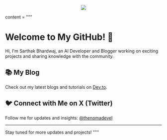 <p align="center">
  <img src="https://capsule-render.vercel.app/api?text=Welcome%20to%20My%20GitHub!&animation=fadeIn&type=waving&color=gradient&height=100"/>
</p>


content = """
# Welcome to My GitHub! 👋

Hi, I'm Sarthak Bhardwaj, an AI Developer and Blogger working on exciting projects and sharing knowledge with the community.

## 📚 My Blog
Check out my latest blogs and tutorials on [Dev.to](https://dev.to/1sarthakbhardwaj).

## 🐦 Connect with Me on X (Twitter)
Follow me for updates and insights: [@thenomadevel](https://x.com/thenomadevel)

---
Stay tuned for more updates and projects!
"""
